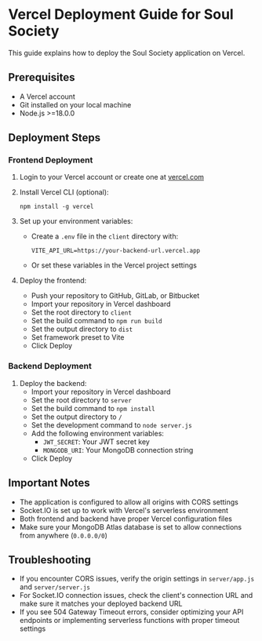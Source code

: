 # Vercel Deployment Guide for Soul Society

This guide explains how to deploy the Soul Society application on Vercel.

## Prerequisites

- A Vercel account
- Git installed on your local machine
- Node.js >=18.0.0

## Deployment Steps

### Frontend Deployment

1. Login to your Vercel account or create one at [vercel.com](https://vercel.com)
2. Install Vercel CLI (optional):

   ```
   npm install -g vercel
   ```

3. Set up your environment variables:

   - Create a `.env` file in the `client` directory with:
     ```
     VITE_API_URL=https://your-backend-url.vercel.app
     ```
   - Or set these variables in the Vercel project settings

4. Deploy the frontend:
   - Push your repository to GitHub, GitLab, or Bitbucket
   - Import your repository in Vercel dashboard
   - Set the root directory to `client`
   - Set the build command to `npm run build`
   - Set the output directory to `dist`
   - Set framework preset to Vite
   - Click Deploy

### Backend Deployment

1. Deploy the backend:
   - Import your repository in Vercel dashboard
   - Set the root directory to `server`
   - Set the build command to `npm install`
   - Set the output directory to `/`
   - Set the development command to `node server.js`
   - Add the following environment variables:
     - `JWT_SECRET`: Your JWT secret key
     - `MONGODB_URI`: Your MongoDB connection string
   - Click Deploy

## Important Notes

- The application is configured to allow all origins with CORS settings
- Socket.IO is set up to work with Vercel's serverless environment
- Both frontend and backend have proper Vercel configuration files
- Make sure your MongoDB Atlas database is set to allow connections from anywhere (`0.0.0.0/0`)

## Troubleshooting

- If you encounter CORS issues, verify the origin settings in `server/app.js` and `server/server.js`
- For Socket.IO connection issues, check the client's connection URL and make sure it matches your deployed backend URL
- If you see 504 Gateway Timeout errors, consider optimizing your API endpoints or implementing serverless functions with proper timeout settings
